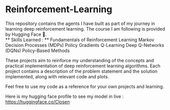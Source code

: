 # Reinforcement-Learning
This repository contains the agents I have built as part of my journey in learning deep reinforcement learning. The course I am following is provided by Hugging Face 🤗.  
** Skills Learned : **
Fundamentals of Reinforcement Learning
Markov Decision Processes (MDPs)
Policy Gradients
Q-Learning
Deep Q-Networks (DQNs)
Policy-Based Methods

These projects aim to reinforce my understanding of the concepts and practical implementation of deep reinforcement learning algorithms. Each project contains a description of the problem statement and the solution implemented, along with relevant code and plots.

Feel free to use my code as a reference for your own projects and learning.

Here is my hugging face profile to see my model in live : https://huggingface.co/Closen
